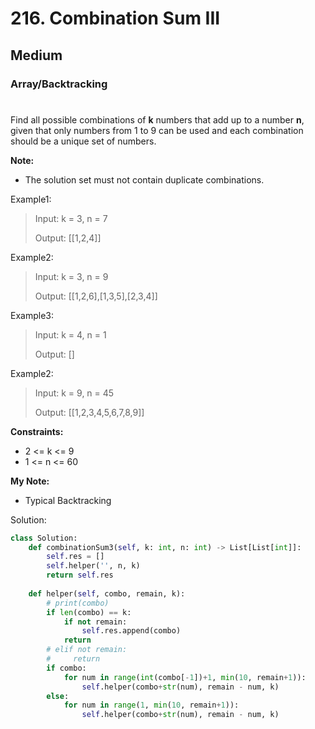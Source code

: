 # 216. Combination Sum III
## Medium
### Array/Backtracking
#

Find all possible combinations of **k** numbers that add up to a number **n**, given that only numbers from 1 to 9 can be used and each combination should be a unique set of numbers.

**Note:**
* The solution set must not contain duplicate combinations.

Example1:
> Input: k = 3, n = 7
> 
> Output: [[1,2,4]]
    
Example2:
> Input: k = 3, n = 9
> 
> Output: [[1,2,6],[1,3,5],[2,3,4]]
    
Example3:
> Input: k = 4, n = 1
> 
> Output: []
    
Example2:
> Input: k = 9, n = 45
> 
> Output: [[1,2,3,4,5,6,7,8,9]]
    
**Constraints:**
* 2 <= k <= 9
* 1 <= n <= 60

**My Note:**
* Typical Backtracking

Solution:
```python
class Solution:
    def combinationSum3(self, k: int, n: int) -> List[List[int]]:
        self.res = []
        self.helper('', n, k)
        return self.res
        
    def helper(self, combo, remain, k):
        # print(combo)
        if len(combo) == k:
            if not remain:
                self.res.append(combo)
            return
        # elif not remain:
        #     return
        if combo:
            for num in range(int(combo[-1])+1, min(10, remain+1)):
                self.helper(combo+str(num), remain - num, k)
        else:
            for num in range(1, min(10, remain+1)):
                self.helper(combo+str(num), remain - num, k)
```
